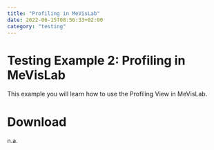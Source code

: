 ```yaml
---
title: "Profiling in MeVisLab"
date: 2022-06-15T08:56:33+02:00
category: "testing"
---
```


# Testing Example 2: Profiling in MeVisLab
This example you will learn how to use the Profiling View in MeVisLab.

# Download
n.a.
